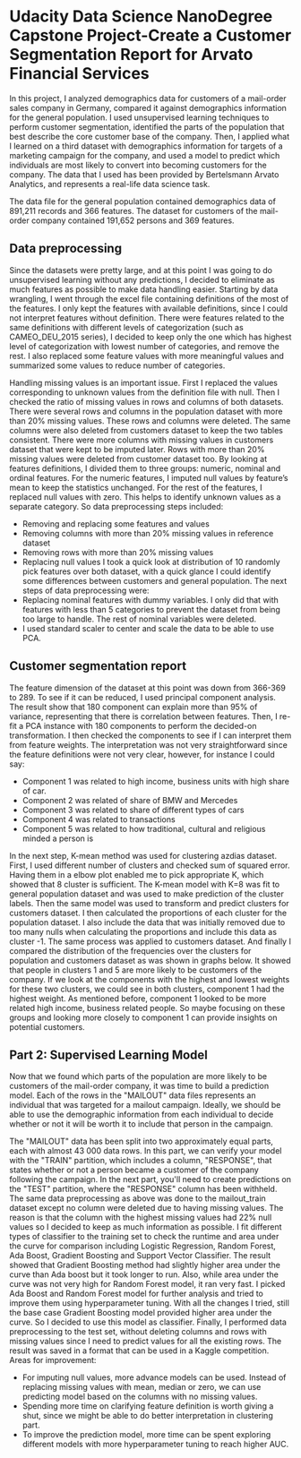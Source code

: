 # Udacity Data Science NanoDegree Capstone Project-Create a Customer Segmentation Report for Arvato Financial Services

In this project, I analyzed demographics data for customers of a mail-order sales company in Germany, compared it against demographics information for the general population. I used unsupervised learning techniques to perform customer segmentation, identified the parts of the population that best describe the core customer base of the company. Then, I applied what I learned on a third dataset with demographics information for targets of a marketing campaign for the company, and used a model to predict which individuals are most likely to convert into becoming customers for the company. The data that I used has been provided by Bertelsmann Arvato Analytics, and represents a real-life data science task.

The data file for the general population contained demographics data of 891,211 records and 366 features. The dataset for customers of the mail-order company contained 191,652 persons and 369 features.

## Data preprocessing

 Since the datasets were pretty large, and at this point I was going to do unsupervised learning without any predictions, I decided to eliminate as much features as possible to make data 
 handling easier. Starting by data wrangling, I went through the excel file containing definitions of the most of the features. I only kept the features with available definitions, since I could not interpret features without definition. There were features related to the same definitions with different levels of categorization (such as CAMEO_DEU_2015 series), I decided to keep only the one which has highest level of categorization with lowest number of categories, and remove the rest. I also replaced some feature values with more meaningful values and summarized some values to reduce number of categories. 

Handling missing values is an important issue. First I replaced the values corresponding to unknown values from the definition file with null. Then I checked the ratio of missing values in rows and columns of both datasets. There were several rows and columns in the population dataset with more than 20% missing values. These rows and columns were deleted. The same columns were also deleted from customers dataset to keep the two tables consistent. There were more columns with missing values in customers dataset that were kept to be imputed later. Rows with more than 20% missing values were deleted from customer dataset too.
By looking at features definitions, I divided them to three groups: numeric, nominal and ordinal features. For the numeric features, I imputed null values by feature’s mean to keep the statistics unchanged. For the rest of the features, I replaced null values with zero. This helps to identify unknown values as a separate category. 
So data preprocessing steps included:
-	Removing and replacing some features and values
-	Removing columns with more than 20% missing values in reference dataset
-	Removing rows with more than 20% missing values
-	Replacing null values
I took a quick look at distribution of 10 randomly pick features over both dataset, with a quick glance I could identify some differences between customers and general population.
The next steps of data preprocessing were:
-	Replacing nominal features with dummy variables. I only did that with features with less than 5 categories to prevent the dataset from being too large to handle. The rest of nominal variables were deleted.
-	I used standard scaler to center and scale the data to be able to use PCA.
 
## Customer segmentation report
The feature dimension of the dataset at this point was down from 366-369 to 289. To see if it can be reduced, I used principal component analysis. The result show that 180 component can explain more than 95% of variance, representing that there is correlation between features. Then, I re-fit a PCA instance with 180 components to perform the decided-on transformation.
I then checked the components to see if I can interpret them from feature weights. 
The interpretation was not very straightforward since the feature definitions were not very clear, however, for instance I could say:
- Component 1 was related to high income, business units with high share of car.
- Component 2 was related of share of BMW and Mercedes
- Component 3 was related to share of different types of cars
- Component 4 was related to transactions 
- Component 5 was related to how traditional, cultural and religious minded a person is 

In the next step, K-mean method was used for clustering azdias dataset. First, I used different number of clusters and checked sum of squared error. Having them in a elbow plot enabled me to pick appropriate K, which showed that 8 cluster is sufficient. The K-mean model with K=8 was fit to general population dataset and was used to make prediction of the cluster labels. Then the same model was used to transform and predict clusters for customers dataset. I then calculated the proportions of each cluster for the population dataset. I also include the data that was initially removed due to too many nulls when calculating the proportions and include this data as cluster -1.
The same process was applied to customers dataset. And finally I compared the distribution of the frequencies over the clusters for population and customers dataset as was shown in graphs below. It showed that people in clusters 1 and 5 are more likely to be customers of the company. If we look at the components with the highest and lowest weights for these two clusters, we could see in both clusters, component 1 had the highest weight. As mentioned before, component 1 looked to be more related high income, business related people. So maybe focusing on these groups and looking more closely to component 1 can provide insights on potential customers.
## Part 2: Supervised Learning Model

Now that we found which parts of the population are more likely to be customers of the mail-order company, it was time to build a prediction model. Each of the rows in the "MAILOUT" data files represents an individual that was targeted for a mailout campaign. Ideally, we should be able to use the demographic information from each individual to decide whether or not it will be worth it to include that person in the campaign.

The "MAILOUT" data has been split into two approximately equal parts, each with almost 43 000 data rows. In this part, we can verify your model with the "TRAIN" partition, which includes a column, "RESPONSE", that states whether or not a person became a customer of the company following the campaign. In the next part, you'll need to create predictions on the "TEST" partition, where the "RESPONSE" column has been withheld.
The same data preprocessing as above was done to the mailout_train dataset except  no column were deleted due to having missing values. The reason is that the column with the highest missing values had 22% null values so I decided to keep as much information as possible. 
I fit different types of classifier to the training set to check the runtime and area under the curve for comparison including Logistic Regression, Random Forest, Ada Boost, Gradient Boosting and Support Vector Classifier. The result showed that Gradient Boosting method had slightly higher area under the curve than Ada boost but it took longer to run. Also, while area under the curve was not very high for Random Forest model, it ran very fast. I picked Ada Boost and Random Forest model for further analysis and tried to improve them using hyperparameter tuning. With all the changes I tried, still the base case Gradient Boosting model provided higher area under the curve. So I decided to use this model as classifier. 
Finally, I performed data preprocessing to the test set, without deleting columns and rows with missing values since I need to predict values for all the existing rows. The result was saved in a format that can be used in a Kaggle competition.
Areas for improvement:
-	For imputing null values, more advance models can be used. Instead of replacing missing values with mean, median or zero, we can use predicting model based on the columns with no missing values.
-	Spending more time on clarifying feature definition is worth giving a shut, since we might be able to do better interpretation in clustering part.
-	To improve the prediction model, more time can be spent exploring different models with more hyperparameter tuning to reach higher AUC. 

